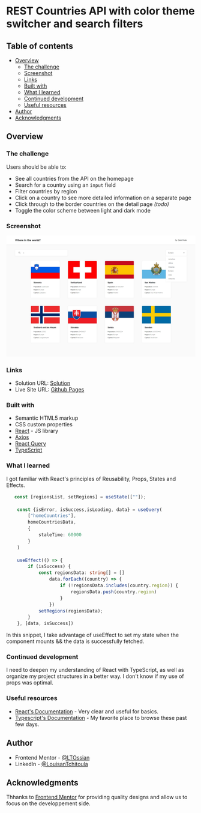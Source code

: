 # REST Countries API with color theme switcher and search filters

## Table of contents

- [Overview](#overview)
  - [The challenge](#the-challenge)
  - [Screenshot](#screenshot)
  - [Links](#links)
  - [Built with](#built-with)
  - [What I learned](#what-i-learned)
  - [Continued development](#continued-development)
  - [Useful resources](#useful-resources)
- [Author](#author)
- [Acknowledgments](#acknowledgments)

## Overview

### The challenge

Users should be able to:

- See all countries from the API on the homepage
- Search for a country using an `input` field
- Filter countries by region
- Click on a country to see more detailed information on a separate page
- Click through to the border countries on the detail page *(todo)*
- Toggle the color scheme between light and dark mode

### Screenshot

![Home screen shot](./src/assets/screenshot.jpeg)

### Links

- Solution URL: [Solution](https://your-solution-url.com)
- Live Site URL: [Github Pages](https://ltossian.github.io/front-country-api/)

### Built with

- Semantic HTML5 markup
- CSS custom properties
- [React](https://reactjs.org/) - JS library
- [Axios](https://www.npmjs.com/package/axios)
- [React Query](https://tanstack.com/query/v3/)
- [TypeScript](https://www.typescriptlang.org/docs/)

### What I learned

I got familiar with React's principles of Reusability, Props, States and Effects.

```ts
   const [regionsList, setRegions] = useState([""]);

    const {isError, isSuccess,isLoading, data} = useQuery(
        ["homeCountries"],
        homeCountriesData,
        {
            staleTime: 60000
        }
    )

    useEffect(() => {
        if (isSuccess) {
            const regionsData: string[] = []
                data.forEach((country) => {
                    if (!regionsData.includes(country.region)) {
                        regionsData.push(country.region)
                    }
                })    
            setRegions(regionsData);
        }
    }, [data, isSuccess])
```

In this snippet, I take advantage of useEffect to set my state when the component mounts && the data is successfully fetched.

### Continued development

I need to deepen my understanding of React with TypeScript, as well as organize my project structures in a better way.
I don't know if my use of props was optimal.

### Useful resources

- [React's Documentation](https://react.dev/learn) - Very clear and useful for basics.
- [Typescript's Documentation](https://www.typescriptlang.org/docs/) - My favorite place to browse these past few days.

## Author

- Frontend Mentor - [@LTOssian](https://www.frontendmentor.io/profile/LTOssian)
- LinkedIn - [@LouisanTchitoula](https://www.linkedin.com/in/louisan-tchitoula/)

## Acknowledgments

Thhanks to [Frontend Mentor](https://www.frontendmentor.io/) for providing quality designs and allow us to focus on the developpement side.
